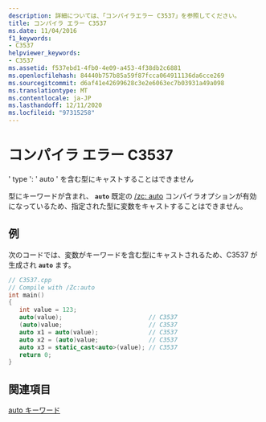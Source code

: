 ```yaml
---
description: 詳細については、「コンパイラエラー C3537」を参照してください。
title: コンパイラ エラー C3537
ms.date: 11/04/2016
f1_keywords:
- C3537
helpviewer_keywords:
- C3537
ms.assetid: f537ebd1-4fb0-4e09-a453-4f38db2c6881
ms.openlocfilehash: 84440b757b85a59f87fcca064911136da6cce269
ms.sourcegitcommit: d6af41e42699628c3e2e6063ec7b03931a49a098
ms.translationtype: MT
ms.contentlocale: ja-JP
ms.lasthandoff: 12/11/2020
ms.locfileid: "97315258"
---
```

# <a name="compiler-error-c3537"></a>コンパイラ エラー C3537

' type ': ' auto ' を含む型にキャストすることはできません

型にキーワードが含まれ、 **`auto`** 既定の [/zc: auto](../../build/reference/zc-auto-deduce-variable-type.md) コンパイラオプションが有効になっているため、指定された型に変数をキャストすることはできません。

## <a name="example"></a>例

次のコードでは、変数がキーワードを含む型にキャストされるため、C3537 が生成され **`auto`** ます。

```cpp
// C3537.cpp
// Compile with /Zc:auto
int main()
{
   int value = 123;
   auto(value);                        // C3537
   (auto)value;                        // C3537
   auto x1 = auto(value);              // C3537
   auto x2 = (auto)value;              // C3537
   auto x3 = static_cast<auto>(value); // C3537
   return 0;
}
```

## <a name="see-also"></a>関連項目

[auto キーワード](../../cpp/auto-cpp.md)
